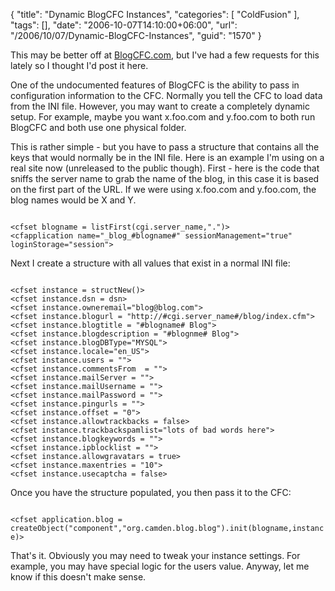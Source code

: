 {
	"title": "Dynamic BlogCFC Instances",
	"categories": [
		"ColdFusion"
	],
	"tags": [],
	"date": "2006-10-07T14:10:00+06:00",
	"url": "/2006/10/07/Dynamic-BlogCFC-Instances",
	"guid": "1570"
}

This may be better off at <a href="http://www.blogcfc.com">BlogCFC.com</a>, but I've had a few requests for this lately so I thought I'd post it here.

One of the undocumented features of BlogCFC is the ability to pass in configuration information to the CFC. Normally you tell the CFC to load data from the INI file. However, you may want to create a completely dynamic setup. For example, maybe you want x.foo.com and y.foo.com to both run BlogCFC and both use one physical folder. 

This is rather simple - but you have to pass a structure that contains all the keys that would normally be in the INI file. Here is an example I'm using on a real site now (unreleased to the public though). First - here is the code that sniffs the server name to grab the name of the blog, in this case it is based on the first part of the URL. If we were using x.foo.com and y.foo.com, the blog names would be X and Y.

<code>
&lt;cfset blogname = listFirst(cgi.server_name,".")&gt;
&lt;cfapplication name="_blog_#blogname#" sessionManagement="true" loginStorage="session"&gt;
</code>

Next I create a structure with all values that exist in a normal INI file:

<code>
&lt;cfset instance = structNew()&gt;
&lt;cfset instance.dsn = dsn&gt;
&lt;cfset instance.owneremail="blog@blog.com"&gt;
&lt;cfset instance.blogurl = "http://#cgi.server_name#/blog/index.cfm"&gt;
&lt;cfset instance.blogtitle = "#blogname# Blog"&gt;
&lt;cfset instance.blogdescription = "#blognme# Blog"&gt;
&lt;cfset instance.blogDBType="MYSQL"&gt;
&lt;cfset instance.locale="en_US"&gt;
&lt;cfset instance.users = ""&gt;
&lt;cfset instance.commentsFrom  = ""&gt;
&lt;cfset instance.mailServer = ""&gt;
&lt;cfset instance.mailUsername = ""&gt;
&lt;cfset instance.mailPassword = ""&gt;
&lt;cfset instance.pingurls = ""&gt;
&lt;cfset instance.offset = "0"&gt;
&lt;cfset instance.allowtrackbacks = false&gt;
&lt;cfset instance.trackbackspamlist="lots of bad words here"&gt;
&lt;cfset instance.blogkeywords = ""&gt;
&lt;cfset instance.ipblocklist = ""&gt;
&lt;cfset instance.allowgravatars = true&gt;
&lt;cfset instance.maxentries = "10"&gt;
&lt;cfset instance.usecaptcha = false&gt;
</code>

Once you have the structure populated, you then pass it to the CFC:

<code>
&lt;cfset application.blog = createObject("component","org.camden.blog.blog").init(blogname,instance)&gt;
</code>

That's it. Obviously you may need to tweak your instance settings. For example, you may have special logic for the users value. Anyway, let me know if this doesn't make sense.
